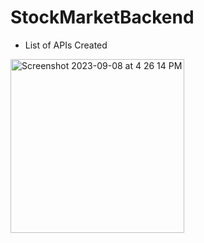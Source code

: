 # StockMarketBackend
- List of APIs Created
<img width="278" alt="Screenshot 2023-09-08 at 4 26 14 PM" src="https://github.com/rahnayak98/StockMarketBackend/assets/22400467/67209d76-10fa-42d7-9214-2ce4d8d0f3c8">
